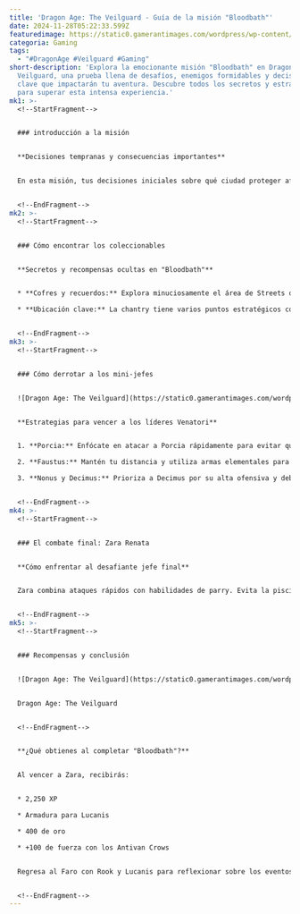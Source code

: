 ```yaml
---
title: 'Dragon Age: The Veilguard - Guía de la misión "Bloodbath"'
date: 2024-11-28T05:22:33.599Z
featuredimage: https://static0.gamerantimages.com/wordpress/wp-content/uploads/2024/11/dragon-age-veilguard-bloodbath.jpg?q=70&fit=crop&w=1140&h=&dpr=1
categoria: Gaming
tags:
  - "#DragonAge #Veilguard #Gaming"
short-description: 'Explora la emocionante misión "Bloodbath" en Dragon Age: The
  Veilguard, una prueba llena de desafíos, enemigos formidables y decisiones
  clave que impactarán tu aventura. Descubre todos los secretos y estrategias
  para superar esta intensa experiencia.'
mk1: >-
  <!--StartFragment-->


  ### introducción a la misión


  **Decisiones tempranas y consecuencias importantes**


  En esta misión, tus decisiones iniciales sobre qué ciudad proteger afectarán el desarrollo de la historia y el comportamiento de tus compañeros. Si protegiste Treviso, esta será tu misión obligatoria. Aquí te guiaré por cada paso, desde encontrar coleccionables hasta derrotar a los jefes.


  <!--EndFragment-->
mk2: >-
  <!--StartFragment-->


  ### Cómo encontrar los coleccionables


  **Secretos y recompensas ocultas en "Bloodbath"**


  * **Cofres y recuerdos:** Explora minuciosamente el área de Streets of Coin Financials. Busca cofres grandes y pequeños tras escaleras, vigas y ventanas rotas.

  * **Ubicación clave:** La chantry tiene varios puntos estratégicos con cofres y recuerdos importantes, así como desafíos que te recompensarán con valiosos objetos.


  <!--EndFragment-->
mk3: >-
  <!--StartFragment-->


  ### Cómo derrotar a los mini-jefes


  ![Dragon Age: The Veilguard](https://static0.gamerantimages.com/wordpress/wp-content/uploads/2024/11/dragon-age-veilguard-bloodbath-minibosses.jpg?q=49&fit=crop&w=825&dpr=2 "Dragon Age: The Veilguard")


  **Estrategias para vencer a los líderes Venatori**


  1. **Porcia:** Enfócate en atacar a Porcia rápidamente para evitar que invoque guerreros no muertos. Usa ataques constantes para superar su barrera regenerativa.

  2. **Faustus:** Mantén tu distancia y utiliza armas elementales para contrarrestar sus explosiones periódicas.

  3. **Nonus y Decimus:** Prioriza a Decimus por su alta ofensiva y debilidad en defensa. Aprovecha habilidades cargadas para superar sus escudos.


  <!--EndFragment-->
mk4: >-
  <!--StartFragment-->


  ### El combate final: Zara Renata


  **Cómo enfrentar al desafiante jefe final**


  Zara combina ataques rápidos con habilidades de parry. Evita la piscina de sangre para limitar sus movimientos, pero si decides entrar, prepárate para esquivar combos devastadores. Elimina a los generadores de su barrera tan pronto como aparezcan para reducir su resistencia.


  <!--EndFragment-->
mk5: >-
  <!--StartFragment-->


  ### Recompensas y conclusión


  ![Dragon Age: The Veilguard](https://static0.gamerantimages.com/wordpress/wp-content/uploads/2024/11/dragon-age-veilguard-bloodbath-zara.jpg?q=49&fit=crop&w=825&dpr=2 "Dragon Age: The Veilguard")


  Dragon Age: The Veilguard


  <!--EndFragment-->


  **¿Qué obtienes al completar "Bloodbath"?**


  Al vencer a Zara, recibirás:


  * 2,250 XP

  * Armadura para Lucanis

  * 400 de oro

  * +100 de fuerza con los Antivan Crows


  Regresa al Faro con Rook y Lucanis para reflexionar sobre los eventos y continuar tu aventura en *Dragon Age: The Veilguard*.


  <!--EndFragment-->
---
```

